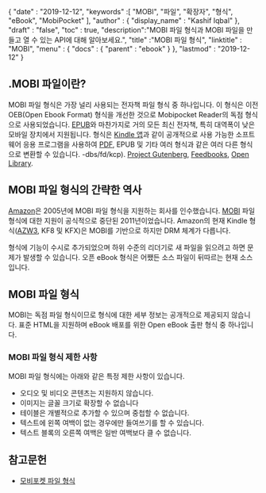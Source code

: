 {
  "date" : "2019-12-12",
  "keywords" :[ "MOBI", "파일", "확장자", "형식", "eBook", "MobiPocket" ],
  "author" : {
    "display_name" : "Kashif Iqbal"
},
  "draft" : "false",
  "toc" : true,
  "description":"MOBI 파일 형식과 MOBI 파일을 만들고 열 수 있는 API에 대해 알아보세요.",
  "title" :"MOBI 파일 형식",
  "linktitle" : "MOBI",
  "menu" : {
    "docs" : {
      "parent" : "ebook"
}
},
  "lastmod" : "2019-12-12"
}

## .MOBI 파일이란?

MOBI 파일 형식은 가장 널리 사용되는 전자책 파일 형식 중 하나입니다. 이 형식은 이전 OEB(Open Ebook Format) 형식을 개선한 것으로 Mobipocket Reader의 독점 형식으로 사용되었습니다. [EPUB](/ko/ebook/epub/)와 마찬가지로 거의 모든 최신 전자책, 특히 대역폭이 낮은 모바일 장치에서 지원됩니다. 형식은 [Kindle 앱](https://www.amazon.com/kindle)과 같이 공개적으로 사용 가능한 소프트웨어 응용 프로그램을 사용하여 [PDF](/ko/pdf/), EPUB 및 기타 여러 형식과 같은 여러 다른 형식으로 변환할 수 있습니다. -dbs/fd/kcp). [Project Gutenberg](https://www.gutenberg.org/), [Feedbooks](http://www.feedbooks.com/), [Open Library]( https://openlibrary.org/).

## MOBI 파일 형식의 간략한 역사

[Amazon](https://www.amazon.com)은 2005년에 MOBI 파일 형식을 지원하는 회사를 인수했습니다. [MOBI](/ko/ebook/mobi/) 파일 형식에 대한 지원이 공식적으로 중단된 2011년이었습니다. Amazon의 현재 Kindle 형식([AZW3](/ko/ebook/azw3/), KF8 및 KFX)은 MOBI를 기반으로 하지만 DRM 체계가 다릅니다.

형식에 기능이 수시로 추가되었으며 하위 수준의 리더기로 새 파일을 읽으려고 하면 문제가 발생할 수 있습니다. 오픈 eBook 형식은 어쨌든 소스 파일이 뒤따르는 현재 소스입니다.

## MOBI 파일 형식

MOBI는 독점 파일 형식이므로 형식에 대한 세부 정보는 공개적으로 제공되지 않습니다. 표준 HTML을 지원하며 eBook 배포를 위한 Open eBook 출판 형식 중 하나입니다.

### MOBI 파일 형식 제한 사항

MOBI 파일 형식에는 아래와 같은 특정 제한 사항이 있습니다.

* 오디오 및 비디오 콘텐츠는 지원하지 않습니다.
* 이미지는 글꼴 크기로 확장할 수 없습니다
* 테이블은 개별적으로 추가할 수 있으며 중첩할 수 없습니다.
* 텍스트에 왼쪽 여백이 없는 경우에만 들여쓰기를 할 수 있습니다.
* 텍스트 블록의 오른쪽 여백은 일반 여백보다 클 수 없습니다.

## 참고문헌

* [모비포켓 파일 형식](https://www.loc.gov/preservation/digital/formats/fdd/fdd000472.shtml)

